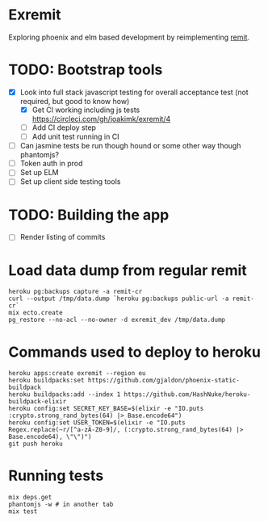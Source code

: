 # Exremit

Exploring phoenix and elm based development by reimplementing [remit](github.com/henrik/remit).

# TODO: Bootstrap tools

* [x] Look into full stack javascript testing for overall acceptance test (not required, but good to know how)
  * [x] Get CI working including js tests https://circleci.com/gh/joakimk/exremit/4
  * [ ] Add CI deploy step
  * [ ] Add unit test running in CI
* [ ] Can jasmine tests be run though hound or some other way though phantomjs?
* [ ] Token auth in prod
* [ ] Set up ELM
* [ ] Set up client side testing tools

# TODO: Building the app

* [ ] Render listing of commits

# Load data dump from regular remit

    heroku pg:backups capture -a remit-cr
    curl --output /tmp/data.dump `heroku pg:backups public-url -a remit-cr`
    mix ecto.create
    pg_restore --no-acl --no-owner -d exremit_dev /tmp/data.dump

# Commands used to deploy to heroku

    heroku apps:create exremit --region eu
    heroku buildpacks:set https://github.com/gjaldon/phoenix-static-buildpack
    heroku buildpacks:add --index 1 https://github.com/HashNuke/heroku-buildpack-elixir
    heroku config:set SECRET_KEY_BASE=$(elixir -e "IO.puts :crypto.strong_rand_bytes(64) |> Base.encode64")
    heroku config:set USER_TOKEN=$(elixir -e "IO.puts Regex.replace(~r/[^a-zA-Z0-9]/, (:crypto.strong_rand_bytes(64) |> Base.encode64), \"\")")
    git push heroku

# Running tests

    mix deps.get
    phantomjs -w # in another tab
    mix test
